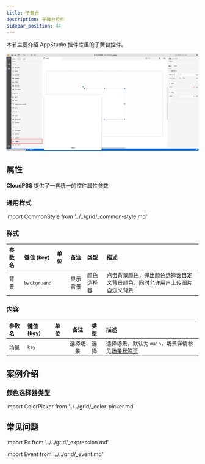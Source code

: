 ```yaml
---
title: 子舞台
description: 子舞台控件
sidebar_position: 44
---
```


本节主要介绍 AppStudio 控件库里的子舞台控件。

![子舞台控件](image.png "子舞台控件")

## 属性

**CloudPSS** 提供了一套统一的控件属性参数

### 通用样式

import CommonStyle from '../../grid/_common-style.md'

<CommonStyle />

### 样式

| 参数名 | 键值 (key) | 单位 | 备注 | 类型 | 描述 |
| :--- | :--- | :--- | :--: | :--- | :--- |
| 背景 | `background` |  | 显示背景 | 颜色选择器 | 点击背景颜色，弹出颜色选择器自定义背景颜色，同时允许用户上传图片自定义背景 |


### 内容

| 参数名 | 键值 (key) | 单位 | 备注 | 类型 | 描述 |
| :--- | :--- | :--- | :--: | :--- | :--- |
| 场景 | `key` |   | 选择场景 | 选择 | 选择场景，默认为 `main`，场景详情参见[场景标签页](../../../../../xstudio/appstudio/workbench/function/sence/sence-sub/index.md) |

## 案例介绍

### 颜色选择器类型

import ColorPicker from '../../grid/_color-picker.md'

<ColorPicker />

## 常见问题



import Fx from '../../grid/_expression.md'

<Fx />



import Event from '../../grid/_event.md'

<Event />

